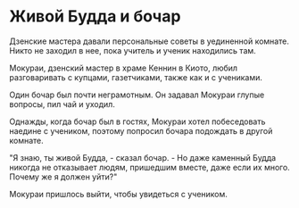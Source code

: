 # Живой Будда и бочар

Дзенские мастера давали персональные советы в уединенной комнате. Никто не заходил в нее, пока учитель и ученик находились там.

Мокураи, дзенский мастер в храме Кеннин в Киото, любил разговаривать с купцами, газетчиками, также как и с учениками.

Один бочар был почти неграмотным. Он задавал Мокураи глупые вопросы, пил чай и уходил.

Однажды, когда бочар был в гостях, Мокураи хотел побеседовать наедине с учеником, поэтому попросил бочара подождать в другой комнате.

"Я знаю, ты живой Будда, - сказал бочар. - Но даже каменный Будда никогда не отказывает людям, пришедшим вместе, даже если их много. Почему же я должен уйти?"

Мокураи пришлось выйти, чтобы увидеться с учеником.
